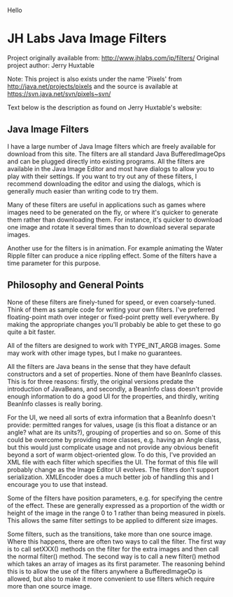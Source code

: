 Hello

JH Labs Java Image Filters
==========================

Project originally available from: http://www.jhlabs.com/ip/filters/
Original project author: Jerry Huxtable

Note: This project is also exists under the name 'Pixels' from
http://java.net/projects/pixels and the source is available at
https://svn.java.net/svn/pixels~svn/

Text below is the description as found on Jerry Huxtable's website:

Java Image Filters
------------------

I have a large number of Java Image filters which are freely available for download
from this site.  The filters are all standard Java BufferedImageOps and can be
plugged directly into existing programs. All the filters are available in the Java
Image Editor and most have dialogs to allow you to play with their settings. If you
want to try out any of these filters, I recommend downloading the editor and using
the dialogs, which is generally much easier than writing code to try them.

Many of these filters are useful in applications such as games where images need to
be generated on the fly, or where it's quicker to generate them rather than
downloading them. For instance, it's quicker to download one image and rotate it
several times than to download several separate images.

Another use for the filters is in animation. For example animating the Water Ripple
filter can produce a nice rippling effect. Some of the filters have a time
parameter for this purpose.

Philosophy and General Points
-----------------------------

None of these filters are finely-tuned for speed, or even coarsely-tuned. Think of
them as sample code for writing your own filters. I've preferred floating-point
math over integer or fixed-point pretty well everywhere. By making the appropriate
changes you'll probably be able to get these to go quite a bit faster.

All of the filters are designed to work with TYPE_INT_ARGB images. Some may work
with other image types, but I make no guarantees.

All the filters are Java beans in the sense that they have default constructors and
a set of properties. None of them have BeanInfo classes. This is for three reasons:
firstly, the original versions predate the introduction of JavaBeans, and secondly,
a BeanInfo class doesn't provide enough information to do a good UI for the
properties, and thirdly, writing BeanInfo classes is really boring.

For the UI, we need all sorts of extra information that a BeanInfo doesn't provide:
permitted ranges for values, usage (is this float a distance or an angle? what are
its units?), grouping of properties and so on. Some of this could be overcome by
providing more classes, e.g. having an Angle class, but this would just complicate
usage and not provide any obvious benefit beyond a sort of warm object-oriented
glow. To do this, I've provided an XML file with each filter which specifies the UI.
The format of this file will probably change as the Image Editor UI evolves. The
filters don't support serialization. XMLEncoder does a much better job of handling
this and I encourage you to use that instead.

Some of the filters have position parameters, e.g. for specifying the centre of the
effect. These are generally expressed as a proportion of the width or height of the
image in the range 0 to 1 rather than being measured in pixels. This allows the same
filter settings to be applied to different size images.

Some filters, such as the transitions, take more than one source image. Where this
happens, there are often two ways to call the filter. The first way is to call
setXXX() methods on the filter for the extra images and then call the normal
filter() method. The second way is to call a new filter() method which takes an
array of images as its first parameter. The reasoning behind this is to allow the
use of the filters anywhere a BufferedImageOp is allowed, but also to make it more
convenient to use filters which require more than one source image.
